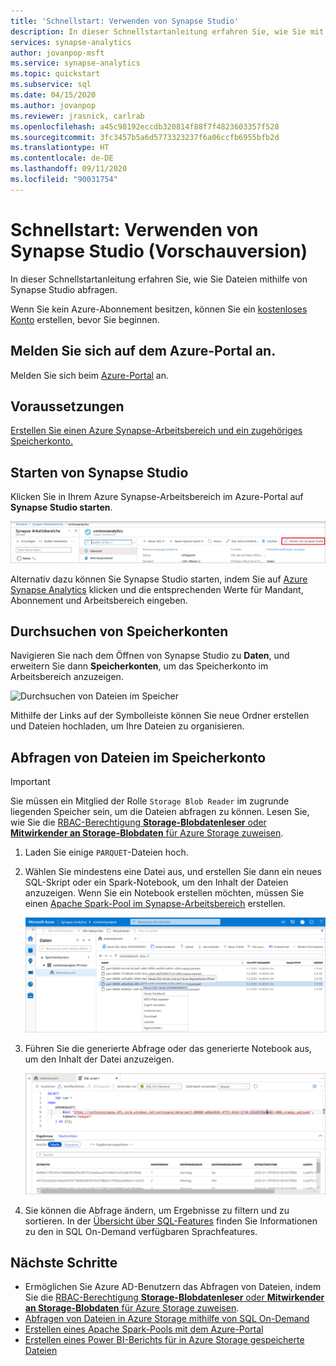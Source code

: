 ```yaml
---
title: 'Schnellstart: Verwenden von Synapse Studio'
description: In dieser Schnellstartanleitung erfahren Sie, wie Sie mit Synapse Studio ganz einfach verschiedene Dateitypen abfragen.
services: synapse-analytics
author: jovanpop-msft
ms.service: synapse-analytics
ms.topic: quickstart
ms.subservice: sql
ms.date: 04/15/2020
ms.author: jovanpop
ms.reviewer: jrasnick, carlrab
ms.openlocfilehash: a45c98192eccdb320814f88f7f4823603357f528
ms.sourcegitcommit: 3fc3457b5a6d5773323237f6a06ccfb6955bfb2d
ms.translationtype: HT
ms.contentlocale: de-DE
ms.lasthandoff: 09/11/2020
ms.locfileid: "90031754"
---
```

# <a name="quickstart-use-synapse-studio-preview"></a>Schnellstart: Verwenden von Synapse Studio (Vorschauversion)

In dieser Schnellstartanleitung erfahren Sie, wie Sie Dateien mithilfe von Synapse Studio abfragen.

Wenn Sie kein Azure-Abonnement besitzen, können Sie ein [kostenloses Konto](https://azure.microsoft.com/free/) erstellen, bevor Sie beginnen.

## <a name="sign-in-to-the-azure-portal"></a>Melden Sie sich auf dem Azure-Portal an.

Melden Sie sich beim [Azure-Portal](https://portal.azure.com/) an.

## <a name="prerequisites"></a>Voraussetzungen

[Erstellen Sie einen Azure Synapse-Arbeitsbereich und ein zugehöriges Speicherkonto.](quickstart-create-workspace.md)

## <a name="launch-synapse-studio"></a>Starten von Synapse Studio

Klicken Sie in Ihrem Azure Synapse-Arbeitsbereich im Azure-Portal auf **Synapse Studio starten**.

![Starten von Synapse Studio](./media/quickstart-synapse-studio/launch-synapse-workspace.png)

Alternativ dazu können Sie Synapse Studio starten, indem Sie auf [Azure Synapse Analytics](https://web.azuresynapse.net) klicken und die entsprechenden Werte für Mandant, Abonnement und Arbeitsbereich eingeben.

## <a name="browse-storage-accounts"></a>Durchsuchen von Speicherkonten

Navigieren Sie nach dem Öffnen von Synapse Studio zu **Daten**, und erweitern Sie dann **Speicherkonten**, um das Speicherkonto im Arbeitsbereich anzuzeigen.

![Durchsuchen von Dateien im Speicher](./media/quickstart-synapse-studio/browse-files-on-storage.png)

Mithilfe der Links auf der Symbolleiste können Sie neue Ordner erstellen und Dateien hochladen, um Ihre Dateien zu organisieren.

## <a name="query-files-on-storage-account"></a>Abfragen von Dateien im Speicherkonto

> [!IMPORTANT]
> Sie müssen ein Mitglied der Rolle `Storage Blob Reader` im zugrunde liegenden Speicher sein, um die Dateien abfragen zu können. Lesen Sie, wie Sie die [RBAC-Berechtigung **Storage-Blobdatenleser** oder **Mitwirkender an Storage-Blobdaten** für Azure Storage zuweisen](../storage/common/storage-auth-aad-rbac-portal.md?toc=/azure/synapse-analytics/toc.json&bc=/azure/synapse-analytics/breadcrumb/toc.json#assign-an-azure-built-in-role).

1. Laden Sie einige `PARQUET`-Dateien hoch.
2. Wählen Sie mindestens eine Datei aus, und erstellen Sie dann ein neues SQL-Skript oder ein Spark-Notebook, um den Inhalt der Dateien anzuzeigen. Wenn Sie ein Notebook erstellen möchten, müssen Sie einen [Apache Spark-Pool im Synapse-Arbeitsbereich](quickstart-create-apache-spark-pool-studio.md) erstellen.

   ![Abfragen von Dateien im Speicher](./media/quickstart-synapse-studio/query-files-on-storage.png)

3. Führen Sie die generierte Abfrage oder das generierte Notebook aus, um den Inhalt der Datei anzuzeigen.

   ![Anzeigen des Dateiinhalts](./media/quickstart-synapse-studio/query-files-on-storage-result.png)

4. Sie können die Abfrage ändern, um Ergebnisse zu filtern und zu sortieren. In der [Übersicht über SQL-Features](sql/overview-features.md) finden Sie Informationen zu den in SQL On-Demand verfügbaren Sprachfeatures.

## <a name="next-steps"></a>Nächste Schritte

- Ermöglichen Sie Azure AD-Benutzern das Abfragen von Dateien, indem Sie die [RBAC-Berechtigung **Storage-Blobdatenleser** oder **Mitwirkender an Storage-Blobdaten** für Azure Storage zuweisen](../storage/common/storage-auth-aad-rbac-portal.md?toc=/azure/synapse-analytics/toc.json&bc=/azure/synapse-analytics/breadcrumb/toc.json#assign-an-azure-built-in-role).
- [Abfragen von Dateien in Azure Storage mithilfe von SQL On-Demand](sql/on-demand-workspace-overview.md)
- [Erstellen eines Apache Spark-Pools mit dem Azure-Portal](quickstart-create-apache-spark-pool-portal.md)
- [Erstellen eines Power BI-Berichts für in Azure Storage gespeicherte Dateien](sql/tutorial-connect-power-bi-desktop.md)
